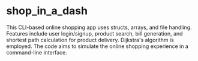 # shop_in_a_dash
 This CLI-based online shopping app uses structs, arrays, and file handling. Features include user login/signup, product search, bill generation, and shortest path calculation for product delivery. Dijkstra's algorithm is employed. The code aims to simulate the online shopping experience in a command-line interface.
